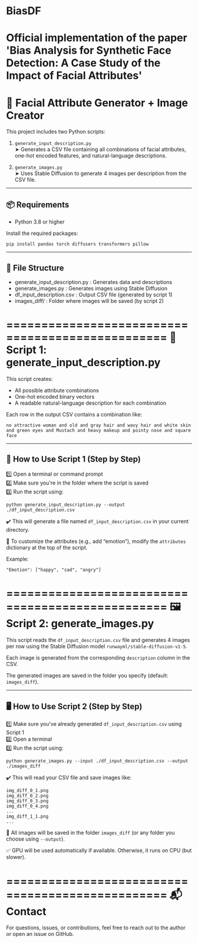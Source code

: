 # BiasDF
Official implementation of the paper 'Bias Analysis for Synthetic Face Detection: A Case Study of the Impact of Facial Attributes'
===========================================
🧠 Facial Attribute Generator + Image Creator
===========================================

This project includes two Python scripts:

1. `generate_input_description.py`  
   ➤ Generates a CSV file containing all combinations of facial attributes, one-hot encoded features, and natural-language descriptions.

2. `generate_images.py`  
   ➤ Uses Stable Diffusion to generate 4 images per description from the CSV file.

-------------------------------------------
📦 Requirements
-------------------------------------------

- Python 3.8 or higher

Install the required packages:

    pip install pandas torch diffusers transformers pillow

-------------------------------------------
📁 File Structure
-------------------------------------------

- generate_input_description.py : Generates data and descriptions  
- generate_images.py            : Generates images using Stable Diffusion  
- df_input_description.csv      : Output CSV file (generated by script 1)  
- images_diff/                  : Folder where images will be saved (by script 2)

=================================================
📄 Script 1: generate_input_description.py
=================================================

This script creates:

- All possible attribute combinations
- One-hot encoded binary vectors
- A readable natural-language description for each combination

Each row in the output CSV contains a combination like:

    no attractive woman and old and gray hair and wavy hair and white skin and green eyes and Mustach and heavy makeup and pointy nose and square face

----------------------------------
🔧 How to Use Script 1 (Step by Step)
----------------------------------

1️⃣ Open a terminal or command prompt  
2️⃣ Make sure you're in the folder where the script is saved  
3️⃣ Run the script using:

    python generate_input_description.py --output ./df_input_description.csv

✔️ This will generate a file named `df_input_description.csv` in your current directory.

📌 To customize the attributes (e.g., add “emotion”), modify the `attributes` dictionary at the top of the script.

Example:

    "Emotion": ["happy", "sad", "angry"]

=================================================
🖼️ Script 2: generate_images.py
=================================================

This script reads the `df_input_description.csv` file and generates 4 images per row using the Stable Diffusion model `runwayml/stable-diffusion-v1-5`.

Each image is generated from the corresponding `description` column in the CSV.

The generated images are saved in the folder you specify (default: `images_diff`).

----------------------------------
🖥️ How to Use Script 2 (Step by Step)
----------------------------------

1️⃣ Make sure you've already generated `df_input_description.csv` using Script 1  
2️⃣ Open a terminal  
3️⃣ Run the script using:

    python generate_images.py --input ./df_input_description.csv --output ./images_diff

✔️ This will read your CSV file and save images like:

    img_diff_0_1.png  
    img_diff_0_2.png  
    img_diff_0_3.png  
    img_diff_0_4.png  
    ...
    img_diff_1_1.png  
    ...

📂 All images will be saved in the folder `images_diff` (or any folder you choose using `--output`).

✅ GPU will be used automatically if available. Otherwise, it runs on CPU (but slower).

=================================================
📬 Contact
=================================================

For questions, issues, or contributions, feel free to reach out to the author or open an issue on GitHub.
